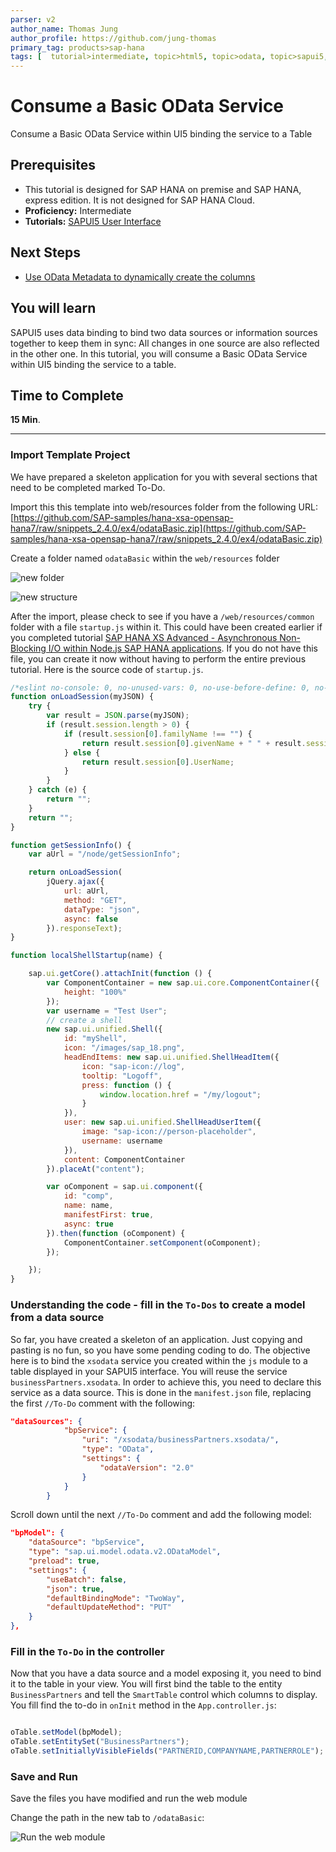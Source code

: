 ```yaml
---
parser: v2
author_name: Thomas Jung
author_profile: https://github.com/jung-thomas
primary_tag: products>sap-hana
tags: [  tutorial>intermediate, topic>html5, topic>odata, topic>sapui5, products>sap-hana, products>sap-hana\,-express-edition   ]
---
```

# Consume a Basic OData Service
<!-- description --> Consume a Basic OData Service within UI5 binding the service to a Table

## Prerequisites
- This tutorial is designed for SAP HANA on premise and SAP HANA, express edition. It is not designed for SAP HANA Cloud.
- **Proficiency:** Intermediate
- **Tutorials:** [SAPUI5 User Interface](https://developers.sap.com/tutorials/xsa-sapui5.html)

## Next Steps
- [Use OData Metadata to dynamically create the columns](https://developers.sap.com/tutorials/xsa-sapui5-metadata.html)

## You will learn
SAPUI5 uses data binding to bind two data sources or information sources together to keep them in sync: All changes in one source are also reflected in the other one. In this tutorial, you will consume a Basic OData Service within UI5 binding the service to a table.

## Time to Complete
**15 Min**.

---


### Import Template Project


We have prepared a skeleton application for you with several sections that need to be completed marked To-Do.

Import this this template into web/resources folder from the following URL: [https://github.com/SAP-samples/hana-xsa-opensap-hana7/raw/snippets_2.4.0/ex4/odataBasic.zip](https://github.com/SAP-samples/hana-xsa-opensap-hana7/raw/snippets_2.4.0/ex4/odataBasic.zip)


Create a folder named `odataBasic` within the `web/resources` folder

![new folder](1.png)

![new structure](2.png)

After the import, please check to see if you have a `/web/resources/common` folder with a file `startup.js` within it.  This could have been created earlier if you completed tutorial [SAP HANA XS Advanced - Asynchronous Non-Blocking I/O within Node.js SAP HANA applications](xsa-node-async).  If you do not have this file, you can create it now without having to perform the entire previous tutorial.  Here is the source code of `startup.js`.

```JavaScript
/*eslint no-console: 0, no-unused-vars: 0, no-use-before-define: 0, no-redeclare: 0, no-shadow:0*/
function onLoadSession(myJSON) {
	try {
		var result = JSON.parse(myJSON);
		if (result.session.length > 0) {
			if (result.session[0].familyName !== "") {
				return result.session[0].givenName + " " + result.session[0].familyName;
			} else {
				return result.session[0].UserName;
			}
		}
	} catch (e) {
		return "";
	}
	return "";
}

function getSessionInfo() {
	var aUrl = "/node/getSessionInfo";

	return onLoadSession(
		jQuery.ajax({
			url: aUrl,
			method: "GET",
			dataType: "json",
			async: false
		}).responseText);
}

function localShellStartup(name) {

	sap.ui.getCore().attachInit(function () {
		var ComponentContainer = new sap.ui.core.ComponentContainer({
			height: "100%"
		});
		var username = "Test User";
		// create a shell
		new sap.ui.unified.Shell({
			id: "myShell",
			icon: "/images/sap_18.png",
			headEndItems: new sap.ui.unified.ShellHeadItem({
				icon: "sap-icon://log",
				tooltip: "Logoff",
				press: function () {
					window.location.href = "/my/logout";
				}
			}),
			user: new sap.ui.unified.ShellHeadUserItem({
				image: "sap-icon://person-placeholder",
				username: username
			}),
			content: ComponentContainer
		}).placeAt("content");

		var oComponent = sap.ui.component({
			id: "comp",
			name: name,
			manifestFirst: true,
			async: true
		}).then(function (oComponent) {
			ComponentContainer.setComponent(oComponent);
		});

	});
}
```


### Understanding the code - fill in the `To-Dos` to create a model from a data source


So far, you have created a skeleton of an application.  Just copying and pasting is no fun, so you have some pending coding to do. The objective here is to bind the `xsodata` service you created within the `js` module to a table displayed in your SAPUI5 interface. You will reuse the service `businessPartners.xsodata`. In order to achieve this, you need to declare this service as a data source.  This is done in the `manifest.json` file, replacing the first `//To-Do` comment with the following:

```json
"dataSources": {
			"bpService": {
				"uri": "/xsodata/businessPartners.xsodata/",
				"type": "OData",
				"settings": {
					"odataVersion": "2.0"
				}
			}
		}

```

Scroll down until the next `//To-Do` comment and add the following model:

```json
"bpModel": {
	"dataSource": "bpService",
	"type": "sap.ui.model.odata.v2.ODataModel",
	"preload": true,
	"settings": {
		"useBatch": false,
		"json": true,
		"defaultBindingMode": "TwoWay",
		"defaultUpdateMethod": "PUT"
	}
},
```


### Fill in the `To-Do` in the controller


Now that you have a data source and a model exposing it, you need to bind it to the table in your view. You will first bind the table to the entity `BusinessPartners` and tell the `SmartTable` control which columns to display. You fill find the to-do in `onInit` method in the `App.controller.js`:

```javascript

oTable.setModel(bpModel);
oTable.setEntitySet("BusinessPartners");
oTable.setInitiallyVisibleFields("PARTNERID,COMPANYNAME,PARTNERROLE");

```


### Save and Run


Save the files you have modified and run the web module

Change the path in the new tab to `/odataBasic`:

![Run the web module](5.png)

